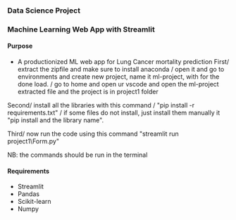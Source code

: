 ### Data Science Project
### Machine Learning Web App with Streamlit

#### Purpose
+ A productionized ML web app for Lung Cancer mortality prediction
First/ extract the zipfile and make sure to install anaconda
     / open it and go to environments and create new project, name it ml-project, with for the done load.
     / go to home and open ur vscode and open the ml-project extracted file and the project is in project1 folder  

Second/ install all the libraries with this command
      / "pip install -r requirements.txt" 
      / if some files do not install, just install them manually it "pip install and the library name".

Third/  now run the code using this command "streamlit run project1\Form.py" 

NB:    the commands should be run in the terminal

#### Requirements
+ Streamlit
+ Pandas
+ Scikit-learn
+ Numpy





